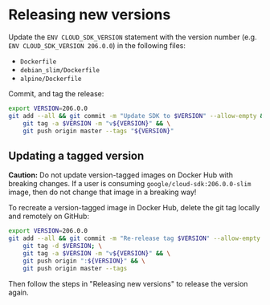 # Releasing new versions

Update the `ENV CLOUD_SDK_VERSION` statement with the version number (e.g. `ENV CLOUD_SDK_VERSION 206.0.0`) in the 
following files:

* `Dockerfile`
* `debian_slim/Dockerfile`
* `alpine/Dockerfile`

Commit, and tag the release:

```bash
export VERSION=206.0.0
git add --all && git commit -m "Update SDK to $VERSION" --allow-empty && \
    git tag -a $VERSION -m "v${VERSION}" && \
    git push origin master --tags "${VERSION}"
```


## Updating a tagged version

**Caution:** Do not update version-tagged images on Docker Hub with breaking
changes. If a user is consuming `google/cloud-sdk:206.0.0-slim` image, then do
not change that image in a breaking way!

To recreate a version-tagged image in Docker Hub, delete the git tag locally
and remotely on GitHub:

```bash
export VERSION=206.0.0
git add --all && git commit -m "Re-release tag $VERSION" --allow-empty && \
    git tag -d $VERSION; \
    git tag -a $VERSION -m "v${VERSION}" && \
    git push origin ":${VERSION}" && \
    git push origin master --tags
```

Then follow the steps in "Releasing new versions" to release the version
again.
